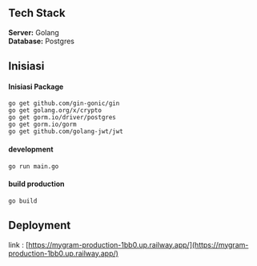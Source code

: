 ## Tech Stack

**Server:** Golang <br>
**Database:** Postgres

## Inisiasi

#### Inisiasi Package

```
go get github.com/gin-gonic/gin
go get golang.org/x/crypto
go get gorm.io/driver/postgres
go get gorm.io/gorm
go get github.com/golang-jwt/jwt
```

#### development

```
go run main.go
```

#### build production

```
go build
```

## Deployment

link : [https://mygram-production-1bb0.up.railway.app/](https://mygram-production-1bb0.up.railway.app/)
